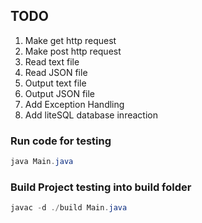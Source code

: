 ## TODO

1. Make get http request
2. Make post http request
3. Read text file
4. Read JSON file
5. Output text file
6. Output JSON file
7. Add Exception Handling
8. Add liteSQL database inreaction


### Run code for testing
```java
java Main.java
```

### Build Project testing into build folder
```java
javac -d ./build Main.java
```

